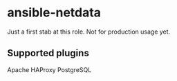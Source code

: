 # ansible-netdata
Just a first stab at this role. Not for production usage yet.

## Supported plugins
Apache
HAProxy
PostgreSQL
